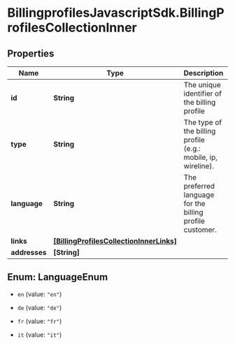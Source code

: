 # BillingprofilesJavascriptSdk.BillingProfilesCollectionInner

## Properties
Name | Type | Description | Notes
------------ | ------------- | ------------- | -------------
**id** | **String** | The unique identifier of the billing profile | 
**type** | **String** | The type of the billing profile (e.g.: mobile, ip, wireline). | 
**language** | **String** | The preferred language for the billing profile customer. | [optional] 
**links** | [**[BillingProfilesCollectionInnerLinks]**](BillingProfilesCollectionInnerLinks.md) |  | 
**addresses** | **[String]** |  | 


<a name="LanguageEnum"></a>
## Enum: LanguageEnum


* `en` (value: `"en"`)

* `de` (value: `"de"`)

* `fr` (value: `"fr"`)

* `it` (value: `"it"`)




